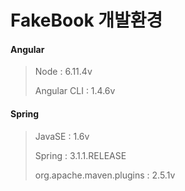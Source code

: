# FakeBook 개발환경



#### Angular

> Node : 6.11.4v
>
> Angular CLI :  1.4.6v



#### Spring

> JavaSE : 1.6v
>
> Spring : 3.1.1.RELEASE
>
> org.apache.maven.plugins : 2.5.1v

